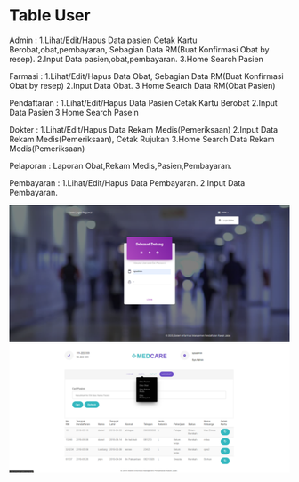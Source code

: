 # Table User

Admin 	: 1.Lihat/Edit/Hapus Data pasien Cetak Kartu Berobat,obat,pembayaran,
	  Sebagian Data RM(Buat Konfirmasi Obat by resep).
	  2.Input Data pasien,obat,pembayaran.
	  3.Home Search Pasien

Farmasi : 1.Lihat/Edit/Hapus Data Obat, Sebagian Data RM(Buat Konfirmasi Obat by resep)
	  2.Input Data Obat.
	  3.Home Search Data RM(Obat Pasien)

Pendaftaran : 1.Lihat/Edit/Hapus Data Pasien Cetak Kartu Berobat
	      2.Input Data Pasien
	      3.Home Search Pasein

Dokter : 1.Lihat/Edit/Hapus Data Rekam Medis(Pemeriksaan)
	 2.Input Data Rekam Medis(Pemeriksaan), Cetak Rujukan
	 3.Home Search Data Rekam Medis(Pemeriksaan)

Pelaporan : Laporan Obat,Rekam Medis,Pasien,Pembayaran.

Pembayaran : 1.Lihat/Edit/Hapus Data Pembayaran.
	     2.Input Data Pembayaran.
	    
![Tampilan1](https://github.com/hafidzali04/Project/blob/cd93d48b0401c6c92f94ff87933a547035d549c2/Web/Rawat%20Jalan%20Praktik%20Dokter/3.png)
![Tampilan1](https://github.com/hafidzali04/Project/blob/cd93d48b0401c6c92f94ff87933a547035d549c2/Web/Rawat%20Jalan%20Praktik%20Dokter/home.png)

